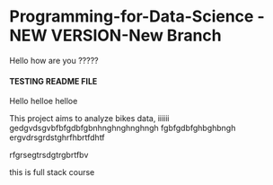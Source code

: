 # Programming-for-Data-Science - NEW VERSION-New Branch

Hello how are you ?????

#### TESTING README FILE 

Hello helloe helloe 

This project aims to analyze bikes data, iiiiii
gedgvdsgvbfbfgdbfgbnhnghnghnghngh 
fgbfgdbfghbghbngh
ergvdrsgrdstghrfhbrtfdhtf

rfgrsegtrsdgtrgbrtfbv


this is full stack course
